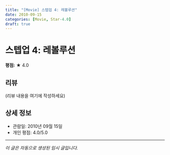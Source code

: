 ```yaml
---
title: "[Movie] 스텝업 4: 레볼루션"
date: 2010-09-15
categories: [Movie, Star-4.0]
draft: true
---
```


# 스텝업 4: 레볼루션

**평점:** ★ 4.0

## 리뷰

(리뷰 내용을 여기에 작성하세요)

## 상세 정보

- 관람일: 2010년 09월 15일
- 개인 평점: 4.0/5.0

---

*이 글은 자동으로 생성된 임시 글입니다.*
